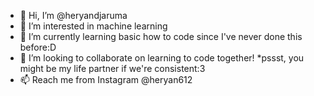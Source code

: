 - 👋 Hi, I’m @heryandjaruma
- 👀 I’m interested in machine learning
- 🌱 I’m currently learning basic how to code since I've never done this before:D
- 💞️ I’m looking to collaborate on learning to code together! *pssst, you might be my life partner if we're consistent:3
- 📫 Reach me from Instagram @heryan612

<!---
heryandjaruma/heryandjaruma is a ✨ special ✨ repository because its `README.md` (this file) appears on your GitHub profile.
You can click the Preview link to take a look at your changes.
--->
